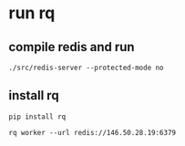 # run rq

## compile redis and run 

```
./src/redis-server --protected-mode no
```

## install rq

```
pip install rq
```

```
rq worker --url redis://146.50.28.19:6379
```